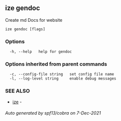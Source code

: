 ## ize gendoc

Create md Docs for website

```
ize gendoc [flags]
```

### Options

```
  -h, --help   help for gendoc
```

### Options inherited from parent commands

```
  -c, --config-file string   set config file name
  -l, --log-level string     enable debug messages
```

### SEE ALSO

* [ize](ize.md)	 - 

###### Auto generated by spf13/cobra on 7-Dec-2021
